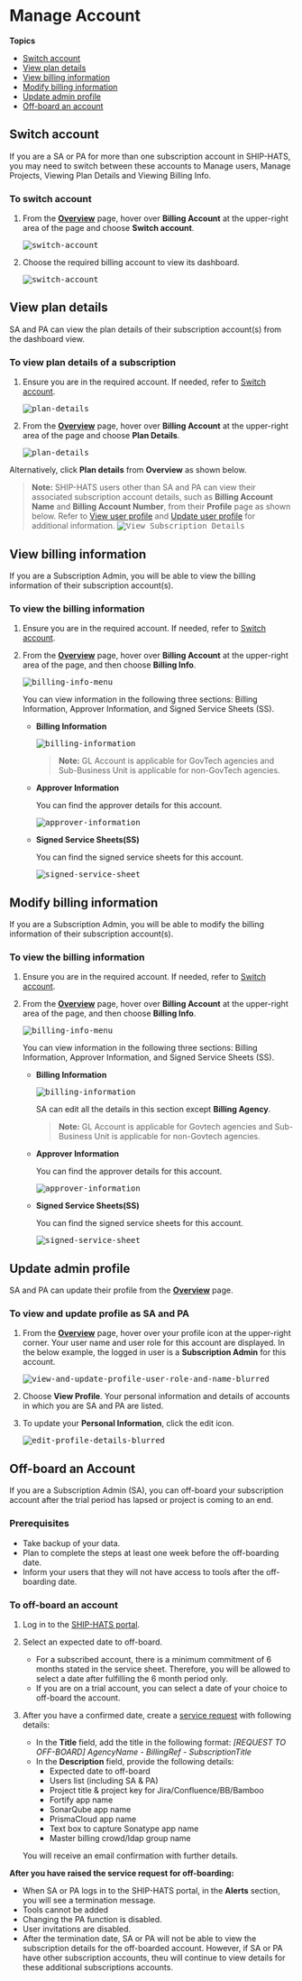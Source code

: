 # Manage Account

**Topics**
- [Switch account](#switch-account)
- [View plan details](#view-plan-details)
- [View billing information](#view-billing-information)
- [Modify billing information](#modify-billing-information)
- [Update admin profile](#update-admin-profile)
- [Off-board an account](#off-board-an-account)

## Switch account
If you are a SA or PA for more than one subscription account in SHIP-HATS, you may need to switch between these accounts to Manage users, Manage Projects, Viewing Plan Details and Viewing Billing Info.

### To switch account

1. From the **[Overview](access-ship-hats-portal)** page, hover over **Billing Account** at the upper-right area of the page and choose **Switch account**.

    <kbd>![switch-account](switch-account.png ':size=100%')</kbd>

1. Choose the required billing account to view its dashboard.

    <kbd>![switch-account](switch-account-choose-account.png ':size=100%')</kbd>



## View plan details

SA and PA can view the plan details of their subscription account(s) from the dashboard view.

### To view plan details of a subscription

1. Ensure you are in the required account. If needed, refer to [Switch account](#switch-account).

    <kbd>![plan-details](plan-details.png ':size=100%')</kbd>

1. From the **[Overview](access-ship-hats-portal)** page, hover over **Billing Account** at the upper-right area of the page and choose **Plan Details**.

    <kbd>![plan-details](plan-details-1.png ':size=50%')</kbd>

Alternatively, click **Plan details** from **Overview** as shown below.

>**Note:** SHIP-HATS users other than SA and PA can view their associated subscription account details, such as **Billing Account Name** and **Billing Account Number**, from their **Profile** page as shown below. Refer to [View user profile](#view-user-profile) and [Update user profile](#update-user-profile) for additional information.
><kbd>![View Subscription Details](view-subscription-details-for-other-users.png ':size=75%')</kbd>

## View billing information

If you are a Subscription Admin, you will be able to view the billing information of their subscription account(s).

### To view the billing information

1. Ensure you are in the required account. If needed, refer to [Switch account](#switch-account).
2. From the **[Overview](access-ship-hats-portal)** page, hover over **Billing Account** at the upper-right area of the page, and then choose **Billing Info**.

    <kbd>![billing-info-menu](billing-info-menu.png ':size=75%')</kbd>

    You can view information in the following three sections: Billing Information, Approver Information, and Signed Service Sheets (SS).

    - **Billing Information**

        <kbd>![billing-information](billing-information.png ':size=75%')</kbd>

        >**Note:** GL Account is applicable for GovTech agencies and Sub-Business Unit is applicable for non-GovTech agencies.

    - **Approver Information**

        You can find the approver details for this account.

        <kbd>![approver-information](approver-information.png ':size=75%')</kbd>

    - **Signed Service Sheets(SS)**

        You can find the signed service sheets for this account.

        <kbd>![signed-service-sheet](signed-ss.png ':size=75%')</kbd>

## Modify billing information
If you are a Subscription Admin, you will be able to modify the billing information of their subscription account(s).

### To view the billing information

1. Ensure you are in the required account. If needed, refer to [Switch account](#switch-account).
2. From the **[Overview](access-ship-hats-portal)** page, hover over **Billing Account** at the upper-right area of the page, and then choose **Billing Info**.

    <kbd>![billing-info-menu](billing-info-menu.png ':size=75%')</kbd>

    You can view information in the following three sections: Billing Information, Approver Information, and Signed Service Sheets (SS).

    - **Billing Information**

        <kbd>![billing-information](billing-information.png ':size=75%')</kbd>

        SA can edit all the details in this section except **Billing Agency**.

        >**Note:** GL Account is applicable for Govtech agencies and Sub-Business Unit is applicable for non-Govtech agencies.

    - **Approver Information**

        You can find the approver details for this account.

        <kbd>![approver-information](approver-information.png ':size=75%')</kbd>

    - **Signed Service Sheets(SS)**

        You can find the signed service sheets for this account.

        <kbd>![signed-service-sheet](signed-ss.png ':size=75%')</kbd>

## Update admin profile
SA and PA can update their profile from the **[Overview](access-ship-hats-portal)** page.

### To view and update profile as SA and PA

1. From the **[Overview](access-ship-hats-portal)** page, hover over your profile icon at the upper-right corner. Your user name and user role for this account are displayed. In the below example, the logged in user is a **Subscription Admin** for this account.

    <kbd>![view-and-update-profile-user-role-and-name-blurred](view-and-update-profile-user-role-and-name-blurred.png ':size=75%')</kbd>

1. Choose **View Profile**. Your personal information and details of accounts in which you are SA and PA are listed.
1. To update your **Personal Information**, click the edit icon.

    <kbd>![edit-profile-details-blurred](edit-profile-details-blurred.png ':size=75%')</kbd>


## Off-board an Account

If you are a Subscription Admin (SA), you can off-board your subscription account after the trial period has lapsed or project is coming to an end. 

### Prerequisites
- Take backup of your data.
- Plan to complete the steps at least one week before the off-boarding date.
- Inform your users that they will not have access to tools after the off-boarding date.


### To off-board an account

1. Log in to the [SHIP-HATS portal](https://www.ship.gov.sg/). 
1. Select an expected date to off-board. 

    - For a subscribed account, there is a minimum commitment of 6 months stated in the service sheet. Therefore, you will be allowed to select a date after fulfilling the 6 month period only.
    - If you are on a trial account, you can select a date of your choice to off-board the account.
1. After you have a confirmed date, create a [service request](https://jira.ship.gov.sg/servicedesk/customer/portal/11) with following details:  

    - In the **Title** field, add the title in the following format: *[REQUEST TO OFF-BOARD] AgencyName - BillingRef - SubscriptionTitle*
    - In the **Description** field, provide the following details: 
        - Expected date to off-board
        - Users list (including SA & PA)
        - Project title & project key for Jira/Confluence/BB/Bamboo
        - Fortify app name
        - SonarQube app name
        - PrismaCloud app name
        - Text box to capture Sonatype app name
        - Master billing crowd/ldap group name  

    You will receive an email confirmation with further details. 

**After you have raised the service request for off-boarding:**
- When SA or PA logs in to the SHIP-HATS portal, in the **Alerts** section, you will see a termination message.
- Tools cannot be added
- Changing the PA function is disabled. 
- User invitations are disabled. 
- After the termination date, SA or PA will not be able to view the subscription details for the off-boarded account. However, if SA or PA have other subscription accounts, theu will continue to view details for these additional subscriptions accounts.
